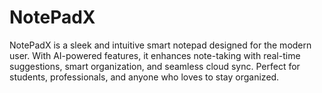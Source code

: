 # NotePadX
NotePadX is a sleek and intuitive smart notepad designed for the modern user. With AI-powered features, it enhances note-taking with real-time suggestions, smart organization, and seamless cloud sync. Perfect for students, professionals, and anyone who loves to stay organized.
